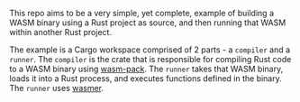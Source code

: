 This repo aims to be a very simple, yet complete, example of building a WASM binary using a Rust project as source, and then running that WASM within another Rust project.

The example is a Cargo workspace comprised of 2 parts - a `compiler` and a `runner`. The `compiler` is the crate that is responsible for compiling Rust code to a WASM binary using [wasm-pack](https://rustwasm.github.io/wasm-pack/). The `runner` takes that WASM binary, loads it into a Rust process, and executes functions defined in the binary. The `runner` uses [wasmer](https://wasmer.io/).

